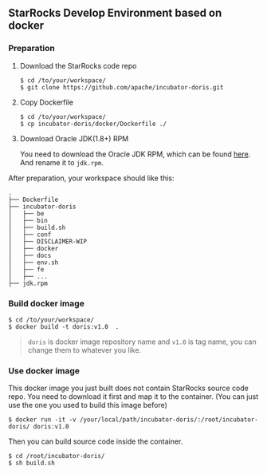 <!-- 
Licensed to the Apache Software Foundation (ASF) under one
or more contributor license agreements.  See the NOTICE file
distributed with this work for additional information
regarding copyright ownership.  The ASF licenses this file
to you under the Apache License, Version 2.0 (the
"License"); you may not use this file except in compliance
with the License.  You may obtain a copy of the License at

  http://www.apache.org/licenses/LICENSE-2.0

Unless required by applicable law or agreed to in writing,
software distributed under the License is distributed on an
"AS IS" BASIS, WITHOUT WARRANTIES OR CONDITIONS OF ANY
KIND, either express or implied.  See the License for the
specific language governing permissions and limitations
under the License.
-->

## StarRocks Develop Environment based on docker

### Preparation

1. Download the StarRocks code repo

    ```console
    $ cd /to/your/workspace/
    $ git clone https://github.com/apache/incubator-doris.git
    ```

1. Copy Dockerfile

    ```console
    $ cd /to/your/workspace/
    $ cp incubator-doris/docker/Dockerfile ./
    ```

1. Download Oracle JDK(1.8+) RPM

    You need to download the Oracle JDK RPM, which can be found [here][1]. And
    rename it to `jdk.rpm`.

After preparation, your workspace should like this:

```
.
├── Dockerfile
├── incubator-doris
│   ├── be
│   ├── bin
│   ├── build.sh
│   ├── conf
│   ├── DISCLAIMER-WIP
│   ├── docker
│   ├── docs
│   ├── env.sh
│   ├── fe
│   ├── ...
├── jdk.rpm
```

### Build docker image

```console
$ cd /to/your/workspace/
$ docker build -t doris:v1.0  .
```

> `doris` is docker image repository name and `v1.0` is tag name, you can change
> them to whatever you like.

### Use docker image

This docker image you just built does not contain StarRocks source code repo. You need
to download it first and map it to the container. (You can just use the one you
used to build this image before)

```console
$ docker run -it -v /your/local/path/incubator-doris/:/root/incubator-doris/ doris:v1.0
```

Then you can build source code inside the container.

```console
$ cd /root/incubator-doris/
$ sh build.sh
```

[1]: https://www.oracle.com/technetwork/java/javase/downloads/index.html

